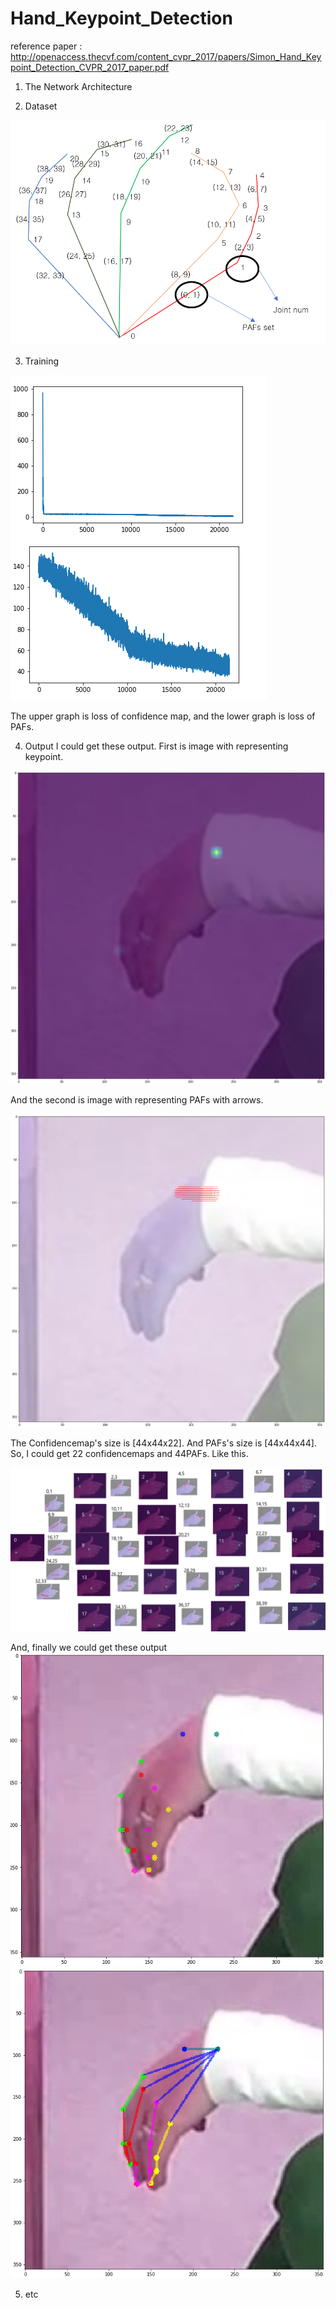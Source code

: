 # Hand_Keypoint_Detection
reference paper : http://openaccess.thecvf.com/content_cvpr_2017/papers/Simon_Hand_Keypoint_Detection_CVPR_2017_paper.pdf

1. The Network Architecture


2. Dataset

![Dataset_Information](/Image_for_github/Dataset_Information.png)

3. Training

![Training Loss](/Image_for_github/Train_Loss.png)

The upper graph is loss of confidence map, and the lower graph is loss of PAFs.


4. Output
I could get these output.
First is image with representing keypoint.

![Confidencemap](/Image_for_github/Confidencemap.PNG)

And the second is image with representing PAFs with arrows.

![PAFs](/Image_for_github/PAFs.PNG)

The Confidencemap's size is [44x44x22]. And PAFs's size is [44x44x44].
So, I could get 22 confidencemaps and 44PAFs.
Like this.

![Confidencemap_PAFs_Hands](./Image_for_github/Hand.png)

And, finally we could get these output
![Confidencemap_output](/Image_for_github/Hand_Output2.PNG)
![Confidencemap_output](/Image_for_github/Hand_Output.PNG)


5. etc
